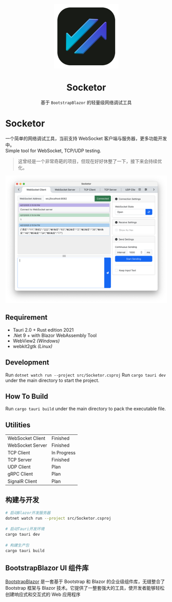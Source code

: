 <div align="center">
  <img src="./src/wwwroot/img/icon.png" alt="Socketor Logo" width="200">
  <h1>Socketor</h1>
  <p>基于 <code>BootstrapBlazor</code> 的轻量级网络调试工具</p>
</div>

# Socketor
一个简单的网络调试工具，当前支持 WebSocket 客户端与服务器，更多功能开发中。 \
 Simple tool for WebSocket, TCP/UDP testing.

 >这曾经是一个非常奇葩的项目，但现在好好休整了一下，接下来会持续优化。

![Web Socket Tool Preview](./preview/ws_preview.png)

## Requirement
* Tauri 2.0 + Rust edition 2021
* .Net 9 + with Blazor WebAssembly Tool
* WebView2 *(Windows)*
* webkit2gtk *(Linux)*

## Development
Run `dotnet watch run --project src/Socketor.csproj`
Run `cargo tauri dev` under the main directory to start the project.

## How To Build
Run `cargo tauri build` under the main directory to pack the executable file.

## Utilities
|                  |             |
|------------------|-------------|
| WebSocket Client | Finished    |
| WebSocket Server | Finished    |
| TCP Client       | In Progress |
| TCP Server       | Finished    |
| UDP Client       | Plan        |
| gRPC Client      | Plan        |
| SignalR Client   | Plan        |


## 构建与开发
```bash
# 启动Blazor开发服务器
dotnet watch run --project src/Socketor.csproj

# 启动Tauri开发环境
cargo tauri dev

# 构建生产包
cargo tauri build
```

## BootstrapBlazor UI 组件库
[BootstrapBlazor](https://blazor.zone) 是一套基于 Bootstrap 和 Blazor 的企业级组件库，无缝整合了 Bootstrap 框架与 Blazor 技术。它提供了一整套强大的工具，使开发者能够轻松创建响应式和交互式的 Web 应用程序
